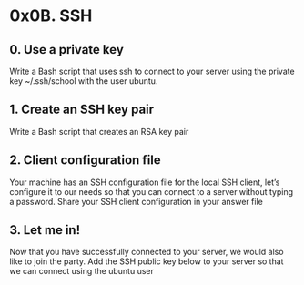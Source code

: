 # 0x0B. SSH
## 0. Use a private key
Write a Bash script that uses ssh to connect to your server using the private key ~/.ssh/school with the user ubuntu.
## 1. Create an SSH key pair
Write a Bash script that creates an RSA key pair
## 2. Client configuration file
Your machine has an SSH configuration file for the local SSH client, let’s configure it to our needs so that you can connect to a server without typing a password. Share your SSH client configuration in your answer file
## 3. Let me in!
Now that you have successfully connected to your server, we would also like to join the party.
Add the SSH public key below to your server so that we can connect using the ubuntu user
